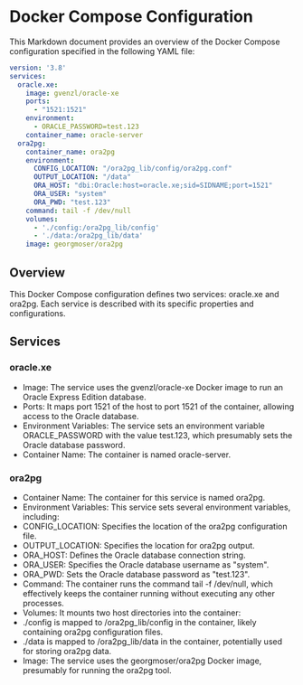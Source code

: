# Docker Compose Configuration

This Markdown document provides an overview of the Docker Compose configuration specified in the following YAML file:

```yaml
version: '3.8'
services:
  oracle.xe:
    image: gvenzl/oracle-xe
    ports:
      - "1521:1521"
    environment:
      - ORACLE_PASSWORD=test.123
    container_name: oracle-server
  ora2pg:
    container_name: ora2pg
    environment:
      CONFIG_LOCATION: "/ora2pg_lib/config/ora2pg.conf"
      OUTPUT_LOCATION: "/data"
      ORA_HOST: "dbi:Oracle:host=oracle.xe;sid=SIDNAME;port=1521"
      ORA_USER: "system"
      ORA_PWD: "test.123"
    command: tail -f /dev/null
    volumes:
      - './config:/ora2pg_lib/config'
      - './data:/ora2pg_lib/data'
    image: georgmoser/ora2pg
```

## Overview

This Docker Compose configuration defines two services: oracle.xe and ora2pg. Each service is described with its specific properties and configurations.


## Services

### oracle.xe

* Image: The service uses the gvenzl/oracle-xe Docker image to run an Oracle Express Edition database.
* Ports: It maps port 1521 of the host to port 1521 of the container, allowing access to the Oracle database.
* Environment Variables: The service sets an environment variable ORACLE_PASSWORD with the value test.123, which presumably sets the Oracle database password.
* Container Name: The container is named oracle-server.

### ora2pg

* Container Name: The container for this service is named ora2pg.
* Environment Variables: This service sets several environment variables, including:
* CONFIG_LOCATION: Specifies the location of the ora2pg configuration file.
* OUTPUT_LOCATION: Specifies the location for ora2pg output.
* ORA_HOST: Defines the Oracle database connection string.
* ORA_USER: Specifies the Oracle database username as "system".
* ORA_PWD: Sets the Oracle database password as "test.123".
* Command: The container runs the command tail -f /dev/null, which effectively keeps the container running without executing any other processes.
* Volumes: It mounts two host directories into the container:
* ./config is mapped to /ora2pg_lib/config in the container, likely containing ora2pg configuration files.
* ./data is mapped to /ora2pg_lib/data in the container, potentially used for storing ora2pg data.
* Image: The service uses the georgmoser/ora2pg Docker image, presumably for running the ora2pg tool.
